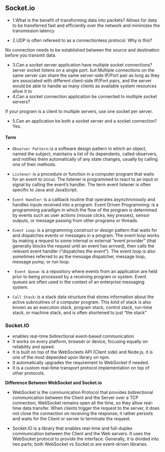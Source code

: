 ## Socket.io
- 1.What is the benefit of transforming data into packets?
Allows for data to be transferred fast and efficiently over the network and minimizes the transmission latency

- 2.UDP is often refereed to as a connectionless protocol. Why is this?

No connection needs to be established between the source and destination before you transmit data.

- 3.Can a socket server application have multiple socket connections?
server socket listens on a single port. but Multiple connections on the same server can share the same server-side IP/Port pair as long as they are associated with different client-side IP/Port pairs, and the server would be able to handle as many clients as available system resources allow it to
- 4.Can a socket connection application be connected to multiple socket servers?

If your program is a client to multiple servers, use one socket per server.

- 5.Can an application be both a socket server and a socket connection?
Yes.

#### Term
- `Observer Pattern:`is a software design pattern in which an object, named the subject, maintains a list of its dependents, called observers, and notifies them automatically of any state changes, usually by calling one of their methods.

- `Listener`: is a procedure or function in a computer program that waits for an event to occur. The listener is programmed to react to an input or signal by calling the event’s handler. The term event listener is often specific to Java and JavaScript.

- `Event Handler`: is a callback routine that operates asynchronously and handles inputs received into a program.
Event Driven Programming: is a programming paradigm in which the flow of the program is determined by events such as user actions (mouse clicks, key presses), sensor outputs, or message passing from other programs or threads.

- `Event Loop`: is a programming construct or design pattern that waits for and dispatches events or messages in a program. The event loop works by making a request to some internal or external “event provider” (that generally blocks the request until an event has arrived), then calls the relevant event handler (“dispatches the event”). The event loop is also sometimes referred to as the message dispatcher, message loop, message pump, or run loop.

- ` Event Queue`: is a repository where events from an application are held prior to being processed by a receiving program or system. Event queues are often used in the context of an enterprise messaging system.

- `Call Stack`: is a stack data structure that stores information about the active subroutines of a computer program. This kind of stack is also known as an execution stack, program stack, control stack, run-time stack, or machine stack, and is often shortened to just “the stack”

### Socket.IO
 - enables real-time bidirectional event-based communication.
 - It works on every platform, browser or device, focusing equally on reliability and speed.
 - It is built on top of the WebSockets API (Client side) and Node.js, it is one of the most depended upon library on npm.
 - It automatically upgrades the requirement to WebSocket if needed.
 - It is a custom real-time transport protocol implementation on top of other protocols.

**Difference Between WebSocket and Socket.io**
- WebSocket is the communication Protocol that provides bidirectional communication between the Client and the Server over a TCP connection; WebSocket remains open all the time, so they allow real-time data transfer. When clients trigger the request to the server, it does not close the connection on receiving the response; it rather persists and waits for the Client or server to terminate the request.


- Socket.IO is a library that enables real-time and full-duplex communication between the Client and the Web servers. It uses the WebSocket protocol to provide the interface. Generally, it is divided into two parts; both WebSocket vs Socket.io are event-driven libraries.